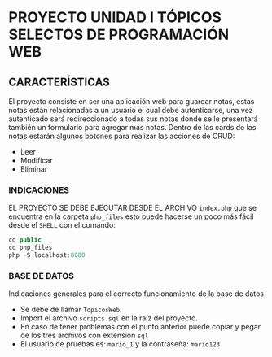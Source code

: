 # PROYECTO UNIDAD I TÓPICOS SELECTOS DE PROGRAMACIÓN WEB

## CARACTERÍSTICAS
El proyecto consiste en ser una aplicación web para guardar notas, estas notas
están relacionadas a un usuario el cual debe autenticarse, una vez autenticado
será redireccionado a todas sus notas donde se le presentará también un formulario para agregar más notas.
Dentro de las cards de las notas estarán algunos botones para realizar las acciones de CRUD:
- Leer
- Modificar
- Eliminar


### INDICACIONES
EL PROYECTO SE DEBE EJECUTAR DESDE EL ARCHIVO ``` index.php ``` que
se encuentra en la carpeta ```php_files```  esto puede hacerse un poco más fácil desde el `SHELL` con el 
comando: 
```javascript
cd public
cd php_files
php -S localhost:8080
```
### BASE DE DATOS
Indicaciones generales para el correcto funcionamiento de la base de datos
- Se debe de llamar `TopicosWeb`.
- Import el archivo `scripts.sql` en la raíz del proyecto.
- En caso de tener problemas con el punto anterior puede copiar y pegar de los tres archivos
con extensión `sql`
- El usuario de pruebas es: `mario_1` y la contraseña: `mario123` 